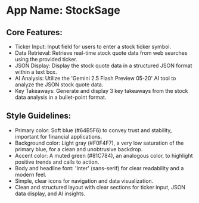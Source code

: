 # **App Name**: StockSage

## Core Features:

- Ticker Input: Input field for users to enter a stock ticker symbol.
- Data Retrieval: Retrieve real-time stock quote data from web searches using the provided ticker.
- JSON Display: Display the stock quote data in a structured JSON format within a text box.
- AI Analysis: Utilize the 'Gemini 2.5 Flash Preview 05-20' AI tool to analyze the JSON stock quote data.
- Key Takeaways: Generate and display 3 key takeaways from the stock data analysis in a bullet-point format.

## Style Guidelines:

- Primary color: Soft blue (#64B5F6) to convey trust and stability, important for financial applications.
- Background color: Light gray (#F0F4F7), a very low saturation of the primary blue, for a clean and unobtrusive backdrop.
- Accent color: A muted green (#81C784), an analogous color, to highlight positive trends and calls to action.
- Body and headline font: 'Inter' (sans-serif) for clear readability and a modern feel.
- Simple, clear icons for navigation and data visualization.
- Clean and structured layout with clear sections for ticker input, JSON data display, and AI insights.